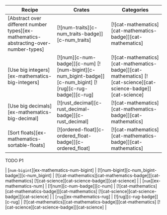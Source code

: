 | Recipe | Crates | Categories |
|--------|--------|------------|
| [Abstract over different number types][ex-mathematics-abstracting-over-number-types] | [![num-traits][c-num_traits-badge]][c-num_traits] | [![cat-mathematics][cat-mathematics-badge]][cat-mathematics] |
| [Use big integers][ex-mathematics-big-integers] | [![num][c-num-badge]][c-num] [![num-bigint][c-num_bigint-badge]][c-num_bigint] [![rug][c-rug-badge]][c-rug] | [![cat-mathematics][cat-mathematics-badge]][cat-mathematics] [![cat-science][cat-science-badge]][cat-science] |
| [Use big decimals][ex-mathematics-big-decimal] | [![rust_decimal][c-rust_decimal-badge]][c-rust_decimal] | [![cat-mathematics][cat-mathematics-badge]][cat-mathematics] |
| [Sort floats][ex-mathematics-sortable-floats] | [![ordered-float][c-ordered_float-badge]][c-ordered_float] | [![cat-mathematics][cat-mathematics-badge]][cat-mathematics] |

<div class="hidden">
TODO P1

| [`num-bigint`][ex-mathematics-num-bigint] | [![num-bigint][c-num_bigint-badge]][c-num_bigint] | [![cat-mathematics][cat-mathematics-badge]][cat-mathematics] [![cat-science][cat-science-badge]][cat-science] |
| [`num`][ex-mathematics-num] | [![num][c-num-badge]][c-num] | [![cat-mathematics][cat-mathematics-badge]][cat-mathematics] [![cat-science][cat-science-badge]][cat-science] |
| [`rug`][ex-mathematics-rug] | [![rug][c-rug-badge]][c-rug] | [![cat-mathematics][cat-mathematics-badge]][cat-mathematics] [![cat-science][cat-science-badge]][cat-science] |

</div>
